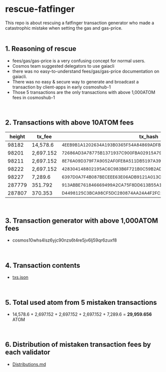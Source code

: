 # rescue-fatfinger

This repo is about rescuing a fatfinger transaction generator who made a catastrophic mistake when setting the gas and gas-price.
<br />
<br />

## 1. Reasoning of rescue

- fees/gas/gas-price is a very confusing concept for normal users.
- Cosmos team suggested delegators to use gaiacli
- there was no easy-to-understand fees/gas/gas-price documentation on gaiacli.
- There was no easy & secure way to generate and broadcast a transaction by client-apps in early cosmoshub-1
- Those 5 transactions are the only transactions with above 1,000ATOM fees in cosmoshub-1
<br />


## 2. Transactions with above 10ATOM fees

height | tx_fee | tx_hash | tx_generator
--- | --- | --- | ---
98182 | 14,578.6 | <sub>4EEB9B1A1202634A193B0365F54A84869ADFBBAAA94F30F01DB599725F1ED034 | cosmos10whs4lsz6yjc90nzs6t4re5jv6lj59qr6zuxf8</sub>
98201 | 2,697.152 | <sub>72686AD3A78775B1371937C900FBA02915A799E3763ADB35013F7A614E6596B4 | cosmos10whs4lsz6yjc90nzs6t4re5jv6lj59qr6zuxf8</sub>
98211 | 2,697.152 | <sub>8E76A09D379F7A9052AF0FE8A511DB5197A397DA0D4FF53C9982B4A51B6E40DB | cosmos10whs4lsz6yjc90nzs6t4re5jv6lj59qr6zuxf8</sub> 
98222 | 2,697.152 | <sub>428304148802195AC6C983B6F721B0C59B2AD3C99B7E03410510601D2A6F716B | cosmos10whs4lsz6yjc90nzs6t4re5jv6lj59qr6zuxf8</sub> 
98227 | 7,289.6 | <sub>6397D0A7F4B087BECEEE63E06ADB9121A013C1D3B0F8F361D52F515798F024D4 | cosmos10whs4lsz6yjc90nzs6t4re5jv6lj59qr6zuxf8</sub>
287779 | 351.792 | <sub>913ABBE761846669499A2CA75F8DD613B55A16B9522CCB703F76D08DDEA9413D | cosmos1eh6l0lzaw29rvkwt5wcazhddhfuq4qt8jyq8q6</sub>
287807 | 370.353 | <sub>D4498125C3BCA98CF5DC280874AA24A4F2FC19314E46E784258935039D2A6942 | cosmos1eh6l0lzaw29rvkwt5wcazhddhfuq4qt8jyq8q6</sub>


<br />


## 3. Transaction generator with above 1,000ATOM fees

- cosmos10whs4lsz6yjc90nzs6t4re5jv6lj59qr6zuxf8
<br />



## 4. Transaction contents

- [txs.json](https://github.com/b-harvest/rescue-fatfinger/blob/master/txs.json)
<br />

## 5. Total used atom from 5 mistaken transactions

- 14,578.6 + 2,697.152 + 2,697.152 + 2,697.152 + 7,289.6 = **29,959.656** ATOM
<br />

## 6. Distribution of mistaken transaction fees by each validator

- [Distributions.md](https://github.com/b-harvest/rescue-fatfinger/blob/master/Distribution.md)
